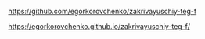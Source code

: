 https://github.com/egorkorovchenko/zakrivayuschiy-teg-f

https://egorkorovchenko.github.io/zakrivayuschiy-teg-f/